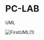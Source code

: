 # PC-LAB
UML

![FirstUML(1)](https://user-images.githubusercontent.com/61989628/79983429-c6d35480-8475-11ea-95a0-0a0120bd45a6.png)
